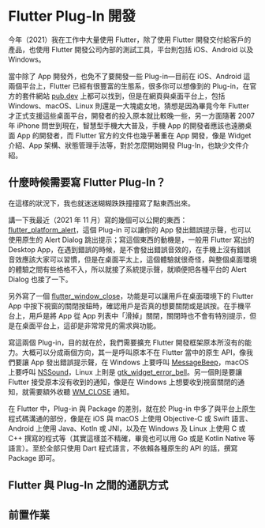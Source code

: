 # Flutter Plug-In 開發

今年（2021）我在工作中大量使用 Flutter，除了使用 Flutter 開發交付給客戶的產品，也使用 Flutter 開發公司內部的測試工具，平台則包括 iOS、Android 以及 Windows。

當中除了 App 開發外，也免不了要開發一些 Plug-in—目前在 iOS、Android 這兩個平台上，Flutter 已經有很豐富的生態系，很多你可以想像到的 Plug-in，在官方的套件網站 [pub.dev](https://pub.dev/) 上都可以找到，但是在網頁與桌面平台上，包括 Windows、macOS、Linux 則還是一大塊處女地，猜想是因為畢竟今年 Flutter 才正式支援這些桌面平台，開發者的投入原本就比較晚一些，另一方面隨著 2007 年 iPhone 問世到現在，智慧型手機大大普及，手機 App 的開發者應該也遠勝桌面 App 的開發者，而 Flutter 官方的文件也幾乎著重在 App 開發，像是 Widget 介紹、App 架構、狀態管理手法等，對於怎麼開始開發 Plug-In，也缺少文件介紹。

## 什麼時候需要寫 Flutter Plug-In？

在這樣的狀況下，我也就迷迷糊糊跌跌撞撞寫了點東西出來。

講一下我最近（2021 年 11 月）寫的幾個可以公開的東西：[flutter_platform_alert](https://github.com/zonble/flutter_platform_alert)，這個 Plug-in 可以讓你的 App 發出錯誤提示聲，也可以使用原生的 Alert Dialog 跳出提示；寫這個東西的動機是，一般用 Flutter 寫出的 Desktop App，在遇到錯誤的時候，是不會發出錯誤音效的，在手機上沒有錯誤音效應該大家可以習慣，但是在桌面平太上，這個體驗就很奇怪，與整個桌面環境的體驗之間有些格格不入，所以就接了系統提示聲，就順便把各種平台的 Alert Dialog 也接了一下。

另外寫了一個 [flutter_window_close](https://github.com/zonble/flutter_window_close)，功能是可以讓用戶在桌面環境下的 Flutter App 中按下視窗的關閉按鈕時，確認用戶是否真的想要關閉或是誤按。在手機平台上，用戶是將 App 從 App 列表中「滑掉」關閉，關閉時也不會有特別提示，但是在桌面平台上，這卻是非常常見的需求與功能。

寫這兩個 Plug-in，目的就在於，我們需要擴充 Flutter 開發框架原本所沒有的能力。大概可以分成兩個方向，其一是呼叫原本不在 Flutter 當中的原生 API，像我們要讓 App 發出錯誤提示聲，在 Windows 上要呼叫 [MessageBeep](https://docs.microsoft.com/zh-tw/windows/win32/api/winuser/nf-winuser-messagebeep)，macOS 上要呼叫 [NSSound](https://developer.apple.com/documentation/appkit/nssound/2903487-beep)，Linux 上則是 [gtk_widget_error_bell](https://docs.gtk.org/gtk3/method.Widget.error_bell.html)。另一個則是要讓 Flutter 接受原本沒有收到的通知，像是在 Windows 上想要收到視窗關閉的通知，就需要額外收聽 [WM_CLOSE](https://docs.microsoft.com/zh-tw/windows/win32/winmsg/wm-close) 通知。

在 Flutter 中，Plug-in 與 Package 的差別，就在於 Plug-in 中多了與平台上原生程式碼溝通的部份，像是在 iOS 與 macOS 上使用 Objective-C 或 Swift 語言、Android 上使用 Java、Kotln 或 JNI，以及在 Windows 及 Linux 上使用 C 或 C++ 撰寫的程式等（其實這樣並不精確，畢竟也可以用 Go 或是 Kotlin Native 等語言）。至於全部只使用 Dart 程式語言，不依賴各種原生的 API 的話，撰寫 Package 即可。

## Flutter 與 Plug-In 之間的通訊方式

## 前置作業
